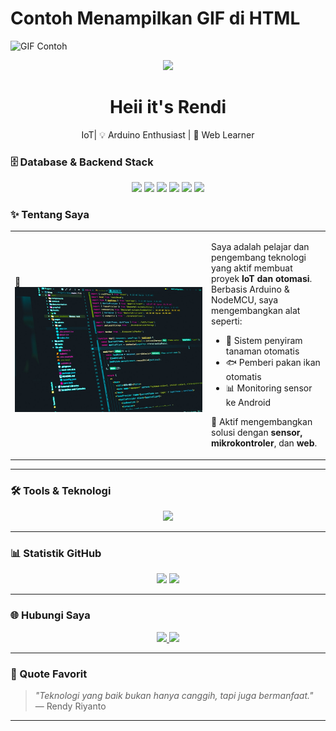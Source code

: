 <!-- README GitHub Profile - Rendy Riyanto -->

<!-- Header dengan gambar -->
  <h1>Contoh Menampilkan GIF di HTML</h1>

  <!-- Menampilkan GIF dari URL -->
  <img src="https://media1.tenor.com/m/pqgfsPUQ-REAAAAC/panosso.gif" alt="GIF Contoh">

</p>
<p align="center">
  <img src="https://readme-typing-svg.herokuapp.com?font=Fira+Code&size=22&pause=1000&color=00BFFF&center=true&vCenter=true&width=500&lines=Selamat+Datang+di+GitHub+Saya!;Jangan+lupa+follow+dan+lihat+project+saya+:)"/>
</p>

<h1 align="center">Heii it's Rendi</h1>
<p align="center">IoT| 💡 Arduino Enthusiast | 🌱 Web Learner</p>

 ### 🗄️ Database & Backend Stack
    
<p align="center">
  <img src="https://img.shields.io/badge/PostgreSQL-gray?style=for-the-badge&logo=postgresql&logoColor=white" />
 <img src="https://img.shields.io/badge/MySQL-blue?style=for-the-badge&logo=mysql&logoColor=white" />
  <img src="https://img.shields.io/badge/Arduino-blue?style=for-the-badge&logo=arduino&logoColor=white" />
  <img src="https://img.shields.io/badge/IoT-gray?style=for-the-badge&logo=raspberrypi&logoColor=white" />
  <img src="https://img.shields.io/badge/Web-blue?style=for-the-badge&logo=html5&logoColor=white" />
  <img src="https://img.shields.io/badge/Indonesia-red?style=for-the-badge&logo=googlemaps&logoColor=white" />
</p>


### ✨ Tentang Saya

<table>
<tr>
<td width="300px">

📸  
<img src="pict/coding.jpg" width="100%" style="border-radius: px;" />

</td>
<td>

Saya adalah pelajar dan pengembang teknologi yang aktif membuat proyek **IoT dan otomasi**.  
Berbasis Arduino & NodeMCU, saya mengembangkan alat seperti:

- 🌱 Sistem penyiram tanaman otomatis  
- 🐟 Pemberi pakan ikan otomatis  
- 📊 Monitoring sensor ke Android  

🔧 Aktif mengembangkan solusi dengan **sensor, mikrokontroler**, dan **web**.

</td>
</tr>
</table>

---

### 🛠️ Tools & Teknologi

<p align="center">
  <img src="https://skillicons.dev/icons?i=arduino,raspberrypi,vscode,html,css,js,firebase,bash" />
</p>

---

### 📊 Statistik GitHub

<p align="center">
  <img src="https://github-readme-stats.vercel.app/api?username=RendyRiyanto&show_icons=true&theme=graywhite&title_color=00BFFF&icon_color=00BFFF&text_color=333333&bg_color=ffffff" height="150"/>
  <img src="https://github-readme-stats.vercel.app/api/top-langs/?username=RendyRiyanto&layout=compact&theme=graywhite&title_color=00BFFF&text_color=333333&bg_color=ffffff" height="150"/>
</p>

---

### 🌐 Hubungi Saya

<p align="center">
  <a href="riyantorendy9@gmail.com">
    <img src="https://img.shields.io/badge/email-gray?style=for-the-badge&logo=gmail&logoColor=white" />
  </a>
  <a href="https://wa.me/628123456789">
    <img src="https://img.shields.io/badge/WhatsApp-25D366?style=for-the-badge&logo=whatsapp&logoColor=white" />
  </a>
  <a href="https://www.linkedin.com/in/linkkamu">
  </a>
</p>

---

### 💬 Quote Favorit

> _"Teknologi yang baik bukan hanya canggih, tapi juga bermanfaat."_  
> — Rendy Riyanto

---

